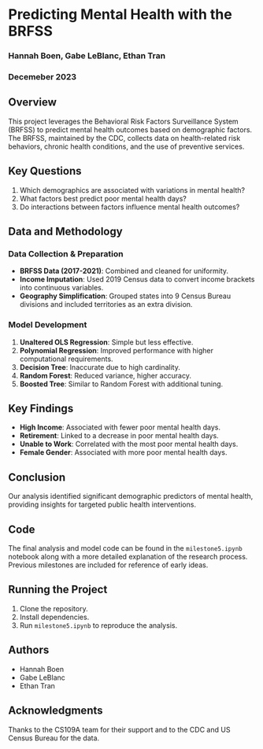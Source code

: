 # Predicting Mental Health with the BRFSS

### Hannah Boen, Gabe LeBlanc, Ethan Tran
### Decemeber 2023

## Overview

This project leverages the Behavioral Risk Factors Surveillance System (BRFSS) to predict mental health outcomes based on demographic factors. The BRFSS, maintained by the CDC, collects data on health-related risk behaviors, chronic health conditions, and the use of preventive services.

## Key Questions

1. Which demographics are associated with variations in mental health?
2. What factors best predict poor mental health days?
3. Do interactions between factors influence mental health outcomes?

## Data and Methodology

### Data Collection & Preparation

- **BRFSS Data (2017-2021)**: Combined and cleaned for uniformity.
- **Income Imputation**: Used 2019 Census data to convert income brackets into continuous variables.
- **Geography Simplification**: Grouped states into 9 Census Bureau divisions and included territories as an extra division.

### Model Development

1. **Unaltered OLS Regression**: Simple but less effective.
2. **Polynomial Regression**: Improved performance with higher computational requirements.
3. **Decision Tree**: Inaccurate due to high cardinality.
4. **Random Forest**: Reduced variance, higher accuracy.
5. **Boosted Tree**: Similar to Random Forest with additional tuning.

## Key Findings

- **High Income**: Associated with fewer poor mental health days.
- **Retirement**: Linked to a decrease in poor mental health days.
- **Unable to Work**: Correlated with the most poor mental health days.
- **Female Gender**: Associated with more poor mental health days.

## Conclusion

Our analysis identified significant demographic predictors of mental health, providing insights for targeted public health interventions.

## Code

The final analysis and model code can be found in the `milestone5.ipynb` notebook along with a more detailed explanation of the research process. Previous milestones are included for reference of early ideas.

## Running the Project

1. Clone the repository.
2. Install dependencies.
3. Run `milestone5.ipynb` to reproduce the analysis.

## Authors

- Hannah Boen
- Gabe LeBlanc
- Ethan Tran

## Acknowledgments

Thanks to the CS109A team for their support and to the CDC and US Census Bureau for the data.

